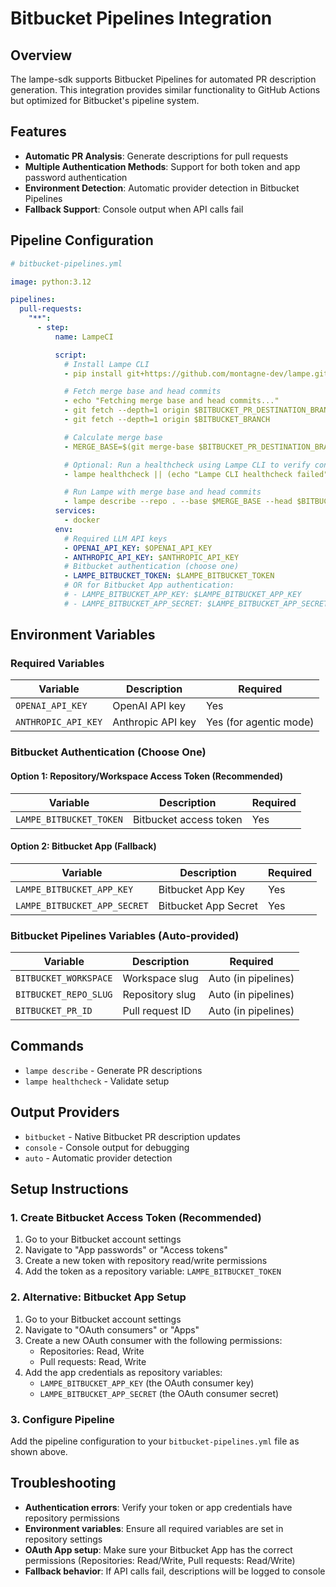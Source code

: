 # Bitbucket Pipelines Integration

## Overview

The lampe-sdk supports Bitbucket Pipelines for automated PR description generation. This integration provides similar functionality to GitHub Actions but optimized for Bitbucket's pipeline system.

## Features

- **Automatic PR Analysis**: Generate descriptions for pull requests
- **Multiple Authentication Methods**: Support for both token and app password authentication
- **Environment Detection**: Automatic provider detection in Bitbucket Pipelines
- **Fallback Support**: Console output when API calls fail

## Pipeline Configuration

```yaml
# bitbucket-pipelines.yml

image: python:3.12

pipelines:
  pull-requests:
    "**":
      - step:
          name: LampeCI

          script:
            # Install Lampe CLI
            - pip install git+https://github.com/montagne-dev/lampe.git

            # Fetch merge base and head commits
            - echo "Fetching merge base and head commits..."
            - git fetch --depth=1 origin $BITBUCKET_PR_DESTINATION_BRANCH
            - git fetch --depth=1 origin $BITBUCKET_BRANCH

            # Calculate merge base
            - MERGE_BASE=$(git merge-base $BITBUCKET_PR_DESTINATION_BRANCH $BITBUCKET_BRANCH)

            # Optional: Run a healthcheck using Lampe CLI to verify connectivity to LLMs and Bitbucket
            - lampe healthcheck || (echo "Lampe CLI healthcheck failed" && exit 1)

            # Run Lampe with merge base and head commits
            - lampe describe --repo . --base $MERGE_BASE --head $BITBUCKET_COMMIT --title "$BITBUCKET_PR_TITLE" --output bitbucket
          services:
            - docker
          env:
            # Required LLM API keys
            - OPENAI_API_KEY: $OPENAI_API_KEY
            - ANTHROPIC_API_KEY: $ANTHROPIC_API_KEY
            # Bitbucket authentication (choose one)
            - LAMPE_BITBUCKET_TOKEN: $LAMPE_BITBUCKET_TOKEN
            # OR for Bitbucket App authentication:
            # - LAMPE_BITBUCKET_APP_KEY: $LAMPE_BITBUCKET_APP_KEY
            # - LAMPE_BITBUCKET_APP_SECRET: $LAMPE_BITBUCKET_APP_SECRET
```

## Environment Variables

### Required Variables

| Variable            | Description       | Required               |
| ------------------- | ----------------- | ---------------------- |
| `OPENAI_API_KEY`    | OpenAI API key    | Yes                    |
| `ANTHROPIC_API_KEY` | Anthropic API key | Yes (for agentic mode) |

### Bitbucket Authentication (Choose One)

#### Option 1: Repository/Workspace Access Token (Recommended)

| Variable                | Description            | Required |
| ----------------------- | ---------------------- | -------- |
| `LAMPE_BITBUCKET_TOKEN` | Bitbucket access token | Yes      |

#### Option 2: Bitbucket App (Fallback)

| Variable                     | Description          | Required |
| ---------------------------- | -------------------- | -------- |
| `LAMPE_BITBUCKET_APP_KEY`    | Bitbucket App Key    | Yes      |
| `LAMPE_BITBUCKET_APP_SECRET` | Bitbucket App Secret | Yes      |

### Bitbucket Pipelines Variables (Auto-provided)

| Variable              | Description     | Required            |
| --------------------- | --------------- | ------------------- |
| `BITBUCKET_WORKSPACE` | Workspace slug  | Auto (in pipelines) |
| `BITBUCKET_REPO_SLUG` | Repository slug | Auto (in pipelines) |
| `BITBUCKET_PR_ID`     | Pull request ID | Auto (in pipelines) |

## Commands

- `lampe describe` - Generate PR descriptions
- `lampe healthcheck` - Validate setup

## Output Providers

- `bitbucket` - Native Bitbucket PR description updates
- `console` - Console output for debugging
- `auto` - Automatic provider detection

## Setup Instructions

### 1. Create Bitbucket Access Token (Recommended)

1. Go to your Bitbucket account settings
2. Navigate to "App passwords" or "Access tokens"
3. Create a new token with repository read/write permissions
4. Add the token as a repository variable: `LAMPE_BITBUCKET_TOKEN`

### 2. Alternative: Bitbucket App Setup

1. Go to your Bitbucket account settings
2. Navigate to "OAuth consumers" or "Apps"
3. Create a new OAuth consumer with the following permissions:
   - Repositories: Read, Write
   - Pull requests: Read, Write
4. Add the app credentials as repository variables:
   - `LAMPE_BITBUCKET_APP_KEY` (the OAuth consumer key)
   - `LAMPE_BITBUCKET_APP_SECRET` (the OAuth consumer secret)

### 3. Configure Pipeline

Add the pipeline configuration to your `bitbucket-pipelines.yml` file as shown above.

## Troubleshooting

- **Authentication errors**: Verify your token or app credentials have repository permissions
- **Environment variables**: Ensure all required variables are set in repository settings
- **OAuth App setup**: Make sure your Bitbucket App has the correct permissions (Repositories: Read/Write, Pull requests: Read/Write)
- **Fallback behavior**: If API calls fail, descriptions will be logged to console
